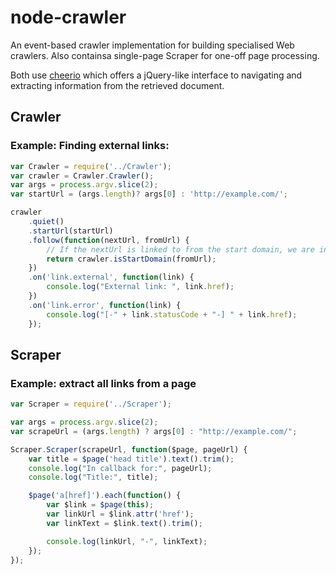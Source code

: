 node-crawler
============

An event-based crawler implementation for building specialised Web crawlers. Also containsa single-page Scraper for one-off page processing.

Both use [cheerio](https://github.com/cheeriojs/cheerio) which offers a jQuery-like interface to navigating and extracting information from the retrieved document.


Crawler
-------


### Example: Finding external links:

```javascript
var Crawler = require('../Crawler');
var crawler = Crawler.Crawler();
var args = process.argv.slice(2);
var startUrl = (args.length)? args[0] : 'http://example.com/';

crawler
    .quiet()
    .startUrl(startUrl)
    .follow(function(nextUrl, fromUrl) {
        // If the nextUrl is linked to from the start domain, we are interested.
        return crawler.isStartDomain(fromUrl);
    })
    .on('link.external', function(link) {
        console.log("External link: ", link.href);
    })
    .on('link.error', function(link) {
        console.log("[-" + link.statusCode + "-] " + link.href);
    });
```

Scraper
-------

### Example: extract all links from a page

```javascript
var Scraper = require('../Scraper');

var args = process.argv.slice(2);
var scrapeUrl = (args.length) ? args[0] : "http://example.com/";

Scraper.Scraper(scrapeUrl, function($page, pageUrl) {
    var title = $page('head title').text().trim();
    console.log("In callback for:", pageUrl);
    console.log("Title:", title);

    $page('a[href]').each(function() {
        var $link = $page(this);
        var linkUrl = $link.attr('href');
        var linkText = $link.text().trim();

        console.log(linkUrl, "-", linkText);
    });    
});
```




